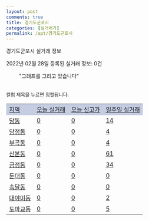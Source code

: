 ```yaml
---
layout: post
comments: true
title: 경기도군포시
categories: [실거래가]
permalink: /apt/경기도군포시
---
```


경기도군포시 실거래 정보

2022년 02월 28일 등록된 실거래 정보: 0건

<!--<script async src="https://pagead2.googlesyndication.com/pagead/js/adsbygoogle.js?client=ca-pub-3485438051770037"
 crossorigin="anonymous"></script>-->

<script type="text/javascript">
  google.charts.load('current', {'packages':['corechart']});
  google.charts.setOnLoadCallback(drawChart);

  function drawChart() {
    var data = google.visualization.arrayToDataTable([['거래일', '매매', '전월세', '전매'], ['21-01', 8, 4, 0], ['21-02', 525, 641, 0], ['21-03', 410, 510, 3], ['21-04', 332, 429, 3], ['21-05', 346, 406, 0], ['21-06', 335, 385, 0], ['21-07', 295, 446, 0], ['21-08', 249, 444, 0], ['21-09', 158, 425, 0], ['21-10', 115, 381, 0], ['21-11', 62, 313, 0], ['21-12', 48, 337, 0], ['22-01', 61, 375, 0], ['22-02', 25, 252, 0]]);

    var options = {
      title: '최근 1년간 유형별 거래량 추이',
      legend: { position: 'bottom' }
    };

    setTimeout(function() {
        var chart = new google.visualization.LineChart(document.getElementById('columnchart_material'));
        chart.draw(data, (options));
        document.getElementById('loading').style.display = 'none';
        var dayLabel = (new Date()).getDay();
        if (dayLabel < 2) {
            sorttable.innerSortFunction.apply(document.getElementById('week'), []);
            sorttable.innerSortFunction.apply(document.getElementById('week'), []);        
        }
        else {
            sorttable.innerSortFunction.apply(document.getElementById('today'), []);
            sorttable.innerSortFunction.apply(document.getElementById('today'), []);
        }
    }, 200);

  }
</script>

<div id="loading" style="z-index:20; display: block; margin-left: 35px">"그래프를 그리고 있습니다"</div>
<div id="columnchart_material" style="width: 95%; margin-left: -35px; display: block"></div>
<!--<div style="width: 95%; margin-left: -35px; display: block">
      <script async src="https://pagead2.googlesyndication.com/pagead/js/adsbygoogle.js?client=ca-pub-3485438051770037"
          crossorigin="anonymous"></script>
      <ins class="adsbygoogle"
          style="display:block"
          data-ad-format="fluid"
          data-ad-layout-key="-fb+5w+4e-db+86"
          data-ad-client="ca-pub-3485438051770037"
          data-ad-slot="1827090281"></ins>
      <script>
          (adsbygoogle = window.adsbygoogle || []).push({});
      </script>
</div>-->
<br>

<font size='small' style='font-size: small;'>컬럼 제목을 누르면 정렬됩니다.</font>
<table class="sortable">
  <tr style='background-color: rgba(114, 132, 186,0.4);'>
    <td id="region"><a href="#">지역</a></td>
    <td id="today"><a href="#">오늘 실거래</a></td>
    <td id="today_new"><a href="#">오늘 신고가</a></td>
    <td id="week"><a href="#">일주일 실거래</a></td>
  </tr>

  
  <tr class="item">
    <td><a href="경기도군포시당동">당동</a></td>
    <td><a href="경기도군포시당동">0</a></td>
    <td><a href="경기도군포시당동">0</a></td>
    <td><a href="경기도군포시당동">14</a></td>
  </tr>
    

  <tr class="item">
    <td><a href="경기도군포시당정동">당정동</a></td>
    <td><a href="경기도군포시당정동">0</a></td>
    <td><a href="경기도군포시당정동">0</a></td>
    <td><a href="경기도군포시당정동">4</a></td>
  </tr>
    

  <tr class="item">
    <td><a href="경기도군포시부곡동">부곡동</a></td>
    <td><a href="경기도군포시부곡동">0</a></td>
    <td><a href="경기도군포시부곡동">0</a></td>
    <td><a href="경기도군포시부곡동">4</a></td>
  </tr>
    

  <tr class="item">
    <td><a href="경기도군포시산본동">산본동</a></td>
    <td><a href="경기도군포시산본동">0</a></td>
    <td><a href="경기도군포시산본동">0</a></td>
    <td><a href="경기도군포시산본동">61</a></td>
  </tr>
    

  <tr class="item">
    <td><a href="경기도군포시금정동">금정동</a></td>
    <td><a href="경기도군포시금정동">0</a></td>
    <td><a href="경기도군포시금정동">0</a></td>
    <td><a href="경기도군포시금정동">34</a></td>
  </tr>
    

  <tr class="item">
    <td><a href="경기도군포시둔대동">둔대동</a></td>
    <td><a href="경기도군포시둔대동">0</a></td>
    <td><a href="경기도군포시둔대동">0</a></td>
    <td><a href="경기도군포시둔대동">0</a></td>
  </tr>
    

  <tr class="item">
    <td><a href="경기도군포시속달동">속달동</a></td>
    <td><a href="경기도군포시속달동">0</a></td>
    <td><a href="경기도군포시속달동">0</a></td>
    <td><a href="경기도군포시속달동">0</a></td>
  </tr>
    

  <tr class="item">
    <td><a href="경기도군포시대야미동">대야미동</a></td>
    <td><a href="경기도군포시대야미동">0</a></td>
    <td><a href="경기도군포시대야미동">0</a></td>
    <td><a href="경기도군포시대야미동">2</a></td>
  </tr>
    

  <tr class="item">
    <td><a href="경기도군포시도마교동">도마교동</a></td>
    <td><a href="경기도군포시도마교동">0</a></td>
    <td><a href="경기도군포시도마교동">0</a></td>
    <td><a href="경기도군포시도마교동">5</a></td>
  </tr>
    


</table>


    